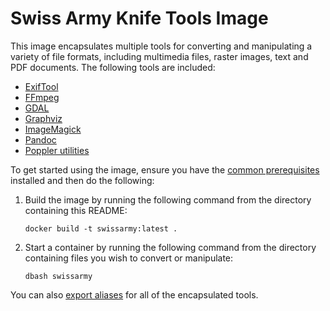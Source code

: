 # Swiss Army Knife Tools Image

This image encapsulates multiple tools for converting and manipulating a variety of file formats, including multimedia files, raster images, text and PDF documents. The following tools are included:

- [ExifTool](https://exiftool.org/)
- [FFmpeg](https://www.ffmpeg.org/)
- [GDAL](https://gdal.org/)
- [Graphviz](https://www.graphviz.org/)
- [ImageMagick](https://imagemagick.org/index.php)
- [Pandoc](https://pandoc.org/)
- [Poppler utilities](https://poppler.freedesktop.org/)

To get started using the image, ensure you have the [common prerequisites](../README.md) installed and then do the following:

1. Build the image by running the following command from the directory containing this README:
    
    ````
    docker build -t swissarmy:latest .
    ````

2. Start a container by running the following command from the directory containing files you wish to convert or manipulate:
    
    ```
    dbash swissarmy
    ```

You can also [export aliases](../README.md#exporting-aliases) for all of the encapsulated tools.
